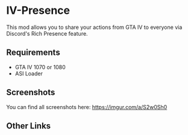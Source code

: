 # IV-Presence
This mod allows you to share your actions from GTA IV to everyone via Discord's Rich Presence feature.

## Requirements
- GTA IV 1070 or 1080  
- ASI Loader

## Screenshots
You can find all screenshots here: https://imgur.com/a/S2w0Sh0

## Other Links
